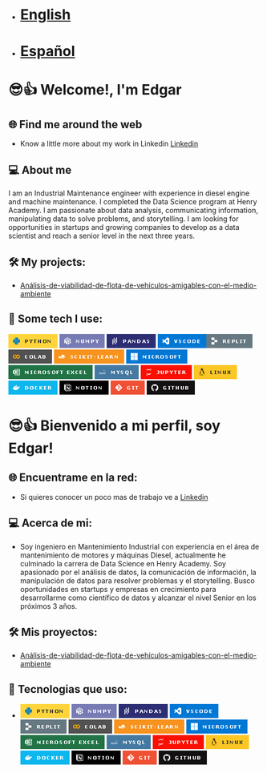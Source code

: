 - # [English](https://github.com/Edgarescribiendo/Edgar-Almeida/blob/main/README.md#welcome-im-edgar)
- # [Español](https://github.com/Edgarescribiendo/Edgar-Almeida/blob/main/README.md#bienvenido-a-mi-perfil-soy-edgar)


# 😎👍 Welcome!, I'm Edgar 

## 🌐 Find me around the web 
- Know a little more about my work in Linkedin [Linkedin](https://www.linkedin.com/in/edgar-almeida-data-scientist/edit/forms/summary/new/?editLocale=en_US)


## 💻 About me
I am an Industrial Maintenance engineer with experience in ​​diesel engine and machine maintenance. I completed the Data Science program at Henry Academy.  I am passionate about data analysis, communicating information, manipulating data to solve problems, and storytelling. I am looking for opportunities in startups and growing companies to develop as a data scientist and reach a senior level in the next three years.

## 🛠 My projects:

- [ Análisis-de-viabilidad-de-flota-de-vehículos-amigables-con-el-medio-ambiente](https://github.com/LScelza/Proyecto-final)

## 🎯 Some tech I use:
![alt text](image-2.png)  ![alt text](image-4.png) ![alt text](image-5.png) ![alt text](image-7.png)![alt text](image-8.png) ![alt text](image-9.png) ![alt text](image-11.png) ![alt text](image-12.png) ![alt text](image-13.png) ![alt text](image-14.png) ![alt text](image-15.png) ![alt text](image-16.png) ![alt text](image-17.png) 
![alt text](image-18.png) ![alt text](image-19.png) ![alt text](image-20.png)

# 😎👍 Bienvenido a mi perfil, soy Edgar!

## 🌐 Encuentrame en la red:
- Si quieres conocer un poco mas de trabajo ve a [Linkedin](https://www.linkedin.com/in/edgar-almeida-data-scientist/)

## 💻 Acerca de mi:
- Soy ingeniero en Mantenimiento Industrial con experiencia en el área de mantenimiento de motores y máquinas Diesel, actualmente he culminado la carrera de Data Science en Henry Academy.  Soy apasionado por el análisis de datos, la comunicación de información, la manipulación de datos para resolver problemas y el storytelling. Busco oportunidades en startups y empresas en crecimiento para desarrollarme como científico de datos y alcanzar el nivel Senior en los próximos 3 años.


## 🛠 Mis proyectos: 
- [ Análisis-de-viabilidad-de-flota-de-vehículos-amigables-con-el-medio-ambiente](https://github.com/LScelza/Proyecto-final)

## 🎯 Tecnologias que uso:
- ![alt text](image-2.png)  ![alt text](image-4.png) ![alt text](image-5.png) ![alt text](image-7.png)![alt text](image-8.png) ![alt text](image-9.png) ![alt text](image-11.png) ![alt text](image-12.png) ![alt text](image-13.png) ![alt text](image-14.png) ![alt text](image-15.png) ![alt text](image-16.png) ![alt text](image-17.png) 
![alt text](image-18.png) ![alt text](image-19.png) ![alt text](image-20.png)
